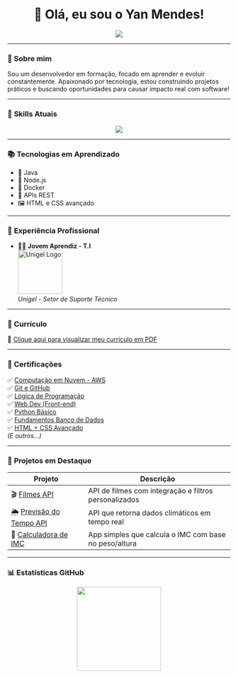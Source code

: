 <h1 align="center">👋 Olá, eu sou o <strong>Yan Mendes</strong>!</h1>

<p align="center">
  <img src="https://readme-typing-svg.herokuapp.com/?lines=Desenvolvedor+Full+Stack+em+Formação;Apaixonado+por+Tecnologia;Construindo+soluções+inteligentes!&center=true&width=500&height=45&color=00A6FF&vCenter=true&size=22" />
</p>

---

### 🧠 Sobre mim

Sou um desenvolvedor em formação, focado em aprender e evoluir constantemente. Apaixonado por tecnologia, estou construindo projetos práticos e buscando oportunidades para causar impacto real com software!

---

### 🔧 **Skills Atuais**

<p align="center">
  <img src="https://skillicons.dev/icons?i=html,css,js,java,python,git,github" />
</p>

---

### 📚 **Tecnologias em Aprendizado**

- 🔄 Java
- 🧱 Node.js
- 🐳 Docker
- 🔌 APIs REST
- 🖼️ HTML e CSS avançado

---

### 💼 **Experiência Profissional**

- 🧑‍💻 <strong>Jovem Aprendiz - T.I</strong>  
  <img src="https://upload.wikimedia.org/wikipedia/commons/thumb/4/41/Unigel_logo.svg/1024px-Unigel_logo.svg.png" width="100" alt="Unigel Logo">  
  <em>Unigel - Setor de Suporte Técnico</em>

---

### 📂 **Currículo**

📄 [Clique aqui para visualizar meu currículo em PDF](https://drive.google.com/file/d/1BK8aNKwvQUnC2jZJb4_1XvBONfO3OEG7/view?usp=sharing)

---

### 📜 **Certificações**

✅ [Computação em Nuvem - AWS](https://drive.google.com/file/d/15XVERhU49Y6OW2OO6Qd4G8vu3tHOAF5q/view?usp=sharing)  
✅ [Git e GitHub](https://drive.google.com/file/d/1E2r7yZN1sKZZH9UTymxmsHfvEErglVJL/view?usp=sharing)  
✅ [Lógica de Programação](https://drive.google.com/file/d/1zScTHVQXoe7vyQ6QtB9cYa7Eu3T_6RaV/view?usp=sharing)  
✅ [Web Dev (Front-end)](https://drive.google.com/file/d/1yF4joTeioskM4h1xJgOtL_DYlWPGIq3w/view?usp=sharing)  
✅ [Python Básico](https://drive.google.com/file/d/1JJ5PkWMBQn73kcgNqDfu3OuxazNaBOnq/view?usp=sharing)  
✅ [Fundamentos Banco de Dados](https://drive.google.com/file/d/1owK_7jCWbkbw04X7xAjPbCKswjh-ac6Z/view?usp=sharing)  
✅ [HTML + CSS Avançado](https://drive.google.com/file/d/1L9n9ZsO_ZEChG8PfJOvdoSKMKhtL0xhH/view?usp=sharing)  
_(E outros...)_

---

### 🚀 **Projetos em Destaque**

| Projeto | Descrição |
|--------|-----------|
| 🎬 [Filmes API](https://github.com/YanMM50/Filmes-api) | API de filmes com integração e filtros personalizados |
| 🌦️ [Previsão do Tempo API](https://github.com/YanMM50/previsao-tempo-api) | API que retorna dados climáticos em tempo real |
| 🧮 [Calculadora de IMC](https://github.com/YanMM50/imc) | App simples que calcula o IMC com base no peso/altura |

---

### 📊 **Estatísticas GitHub**

<div align="center">
  <img src="https://github-readme-stats.vercel.app/api?username=YanMM50&show_icons=true&theme=tokyonight&include_all_commits=true&count_private=true" height="190"/>
  <img src="https://streak-stats.
